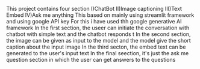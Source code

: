 This project contains four section
           I)ChatBot
           II)Image captioning
           III)Text Embed
           IV)Ask me anything
 This  based on mainly using streamlit framework and using google API key
 For this i have used thh google generative AI framework
 In the first section, the useer can initiate the conversation with chatbot with simple text and the chatbot responds t
 In the second section, the image can be given as input to the model and the model give the short caption about the input image
 In the third secton, the embed text can be generated to the user's input text
 In the final seection, it's just the ask me question section in which the user can get answers to the questions  
